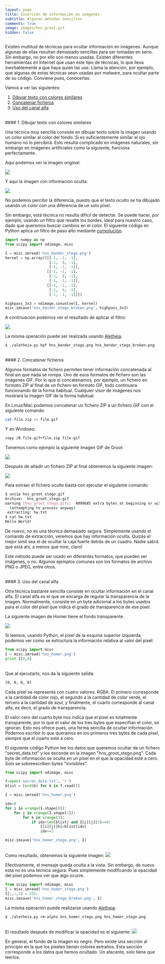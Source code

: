 ```yaml
---
layout: page
title: Inserción de información en imágenes
subtitle: Algunos métodos sencillos
comments: true
image: images/hns_groot.gif
hidden: false
---
```


Existen multitud de técnicas para ocultar información en imágenes. Aunque algunas de ellas resultan demasiado sencillas para ser tomadas en serio. Sin embargo, no por ello son menos usadas. Existen diferentes herramientas en Internet que usan este tipo de técnicas, lo que lleva inevitablemente a que haya quien las use. Llama la atención, por ejemplo, que algunas de estas técnicas sean usadas por *malware*, para ocultar parte de su código. Conviene pues, conocerlas.

Vamos a ver las siguientes:

1. [Dibujar texto con colores similares](#1-dibujar-texto-con-colores-similares)
2. [Concatenar ficheros](#2-concatenar-ficheros)  
3. [Uso del canal alfa](#3-uso-del-canal-alfa)




<br>
#### 1. Dibujar texto con colores similares

Una técnica muy sencilla consiste en dibujar texto sobre la imagen usando un color similar al color del fondo. Si es suficientemente similar el ojo humano no lo percibirá. Esto resulta complicado en imágenes naturales, sin embargo en imágenes artificiales como la siguiente, funciona perfectamente. 

Aquí podemos ver la imagen original:

<img class='image-center' src="{{ site.baseurl }}/images/hns_bender.png"/>

Y aquí la imagen con información oculta:

<img class='image-center' src="{{ site.baseurl }}/images/hns_bender_stego.png"/>

No podemos percibir la diferencia, puesto que el texto oculto se ha dibujado usando un color con una diferencia de un solo píxel.

Sin embargo, está técnica no resulta difícil de detectar. Se puede hacer, por ejemplo, usando un filtro que resalte los bordes, ideal para nuestro caso, dado que queremos buscar cambios en el color. El siguiente código en Python aplica un filtro de paso alto mediante [convolución](https://en.wikipedia.org/wiki/Kernel_(image_processing)). 



```python
import numpy as np
from scipy import ndimage, misc

I = misc.imread('hns_bender_stego.png')
kernel = np.array([[[-1, -1, -1],
                    [-1,  8, -1],
                    [-1, -1, -1]],
                   [[-1, -1, -1],
                    [-1,  8, -1],
                    [-1, -1, -1]],
                   [[-1, -1, -1],
                    [-1,  8, -1],
                    [-1, -1, -1]]])

highpass_3x3 = ndimage.convolve(I, kernel)
misc.imsave('hns_bender_stego_broken.png', highpass_3x3)
```

A continuación podemos ver el resultado de aplicar el filtro:

<img class='image-center' src="{{ site.baseurl }}/images/hns_bender_stego_broken.png"/>

La misma operación puede ser realizada usando [Aletheia](https://github.com/daniellerch/aletheia).

```bash
$ ./aletheia.py hpf hns_bender_stego.png hns_bender_stego_broken.png
```





<br>
#### 2. Concatenar ficheros

Algunos formatos de fichero permiten tener información concatenada al final sin que nada se rompa. Uno de esos formatos de fichero son las imágenes GIF. Por lo que si concatenamos, por ejemplo, un fichero en formato ZIP al final de un fichero en formato GIF, todo continuara funcionando de la forma habitual. Cualquier visor de imágenes nos mostrará la imagen GIF de la forma habitual.

En Linux/Mac podemos concatenar un fichero ZIP a un fichero GIF con el siguiente comando:


```bash
cat file.zip >> file.gif
```

Y en Windows:

```bash
copy /B file.gif+file.zip file.gif
```

Tomemos como ejemplo la siguiente imagen GIF de Groot:

<img class='image-center' src="{{ site.baseurl }}/images/hns_groot.gif"/>

Después de añadir un fichero ZIP al final obtenemos la siguiente imagen:

<img class='image-center' src="{{ site.baseurl }}/images/hns_groot_stego.gif"/>


Para extraer el fichero oculto basta con ejecutar el siguiente comando:

```bash
$ unzip hns_groot_stego.gif
Archive:  hns_groot_stego.gif
warning [hns_groot_stego.gif]:  4099685 extra bytes at beginning or within zipfile
  (attempting to process anyway)
 extracting: hw.txt                  
$ cat hw.txt 
Hello World!
```

De nuevo, no es una técnica demasiado segura. Simplemente usando el comando de extracción, veremos que hay información oculta. Quizás el mejor símil sea el de ocultar la caja fuerte detrás de un cuadro. Nadie sabrá que está ahí, a menos que mire, claro!

Este método puede ser usado en diferentes formatos, que pueden ser imágenes, o no. Algunos ejemplos comunes son los formatos de archivo PNG o JPEG, entre otros.




<br>
#### 3. Uso del canal alfa

Otra técnica bastante sencilla consiste en ocultar información en el canal alfa. El canal alfa es el que se encarga de regular la transparencia de la imagen. Normalmente, consiste en un byte adicional a los bytes usados para el color del píxel que indica el grado de transparencia de ese píxel. 

La siguiente imagen de Homer tiene el fondo transparente.

<img class='image-center' src="{{ site.baseurl }}/images/hns_homer.png"/>

Si leemos, usando Python, el píxel de la esquina superior izquierda, podemos ver como se estructura la información relativa al valor del píxel:


```python
from scipy import misc
I = misc.imread('hns_homer.png')
print I[0,0]
```

<br>
Que al ejecutarlo, nos da la siguiente salida:

```bash
[0, 0, 0, 0]
```

Cada píxel se representa con cuatro valores: RGBA. El primero corresponde a la cantidad de color rojo, el segundo a la cantidad de color verde, el tercero a la cantidad de azul, y finalmente, el cuarto corresponde al canal alfa, es decir, el grado de transparencia.

El valor cero del cuarto byte nos indica que el píxel es totalmente transparente, por lo que el valor de los tres bytes que especifian el color, se ignoran. Esto nos ofrece pues, una forma sencilla de ocultar información. Podemos escribir lo que queramos en los primeros tres bytes de cada píxel, siempre que el cuarto esté a cero.

El siguiente código Python lee los datos que queremos ocultar de un fichero "secret_data.txt" y los esconde en la imagen "hns_groot_stego.png". Cada byte de información se oculta en un píxel en el que la opacidad esté a cero. Solo se sobreescriben bytes "invisibles".


```python
from scipy import ndimage, misc

f=open('secret_data.txt', 'r')
blist = [ord(b) for b in f.read()]

I = misc.imread('hns_homer.png')

idx=0
for i in xrange(I.shape[0]):
    for j in xrange(I.shape[1]):
        for k in xrange(3):
            if idx<len(blist) and I[i][j][3]==0:
                I[i][j][k]=blist[idx]
                idx+=1

misc.imsave('hns_homer_stego.png', I)
```



<br>
Como resultado, obtenemos la siguiente imagen:

<img class='image-center' src="{{ site.baseurl }}/images/hns_homer_stego.png"/>

Efectivamente, el mensaje queda oculta a la vista. Sin embargo, de nuevo esta no es una técnica segura. Pues simplemente modificando la opacidad del píxel podemos ver que algo ocurre.


```python
from scipy import ndimage, misc
I = misc.imread('hns_homer_stego.png')
I[:,:,3] = 255;
misc.imsave('hns_homer_stego_broken.png', I)
```

La misma operación puede realizarse usando [Aletheia](https://github.com/daniellerch/aletheia). 

```bash
$ ./aletheia.py rm-alpha hns_homer_stego.png hns_homer_stego.png
```


<br>
El resultado después de modificar la opacidad es el siguiente:

<img class='image-center' src="{{ site.baseurl }}/images/hns_homer_stego_broken.png"/>


En general, el fondo de la imagen es negro. Pero existe una sección al principio en la que los píxeles tienen colores extraños. Esta sección corresponde a los datos que hemos ocultado. Un atacante, solo tiene que leerlos.




